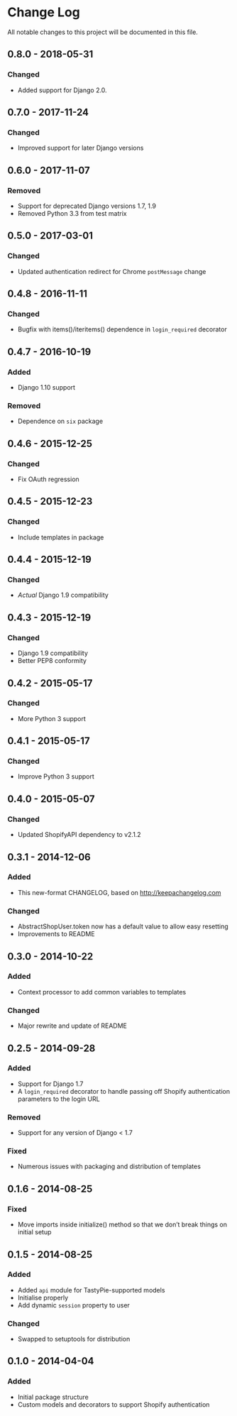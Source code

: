 # Change Log
All notable changes to this project will be documented in this file.

## 0.8.0 - 2018-05-31
### Changed
- Added support for Django 2.0.

## 0.7.0 - 2017-11-24
### Changed
- Improved support for later Django versions

## 0.6.0 - 2017-11-07
### Removed
- Support for deprecated Django versions 1.7, 1.9
- Removed Python 3.3 from test matrix

## 0.5.0 - 2017-03-01
### Changed
- Updated authentication redirect for Chrome `postMessage` change

## 0.4.8 - 2016-11-11
### Changed
- Bugfix with items()/iteritems() dependence in `login_required` decorator

## 0.4.7 - 2016-10-19
### Added
- Django 1.10 support

### Removed
- Dependence on `six` package

## 0.4.6 - 2015-12-25
### Changed
- Fix OAuth regression

## 0.4.5 - 2015-12-23
### Changed
- Include templates in package

## 0.4.4 - 2015-12-19
### Changed
- *Actual* Django 1.9 compatibility

## 0.4.3 - 2015-12-19
### Changed
- Django 1.9 compatibility
- Better PEP8 conformity

## 0.4.2 - 2015-05-17
### Changed
- More Python 3 support

## 0.4.1 - 2015-05-17
### Changed
- Improve Python 3 support

## 0.4.0 - 2015-05-07
### Changed
- Updated ShopifyAPI dependency to v2.1.2

## 0.3.1 - 2014-12-06
### Added
- This new-format CHANGELOG, based on http://keepachangelog.com

### Changed
- AbstractShopUser.token now has a default value to allow easy resetting
- Improvements to README

## 0.3.0 - 2014-10-22
### Added
- Context processor to add common variables to templates

### Changed
- Major rewrite and update of README

## 0.2.5 - 2014-09-28
### Added
- Support for Django 1.7
- A `login_required` decorator to handle passing off Shopify authentication parameters to the login URL

### Removed
- Support for any version of Django < 1.7

### Fixed
- Numerous issues with packaging and distribution of templates

## 0.1.6 - 2014-08-25
### Fixed
- Move imports inside initialize() method so that we don’t break things on initial setup

## 0.1.5 - 2014-08-25
### Added
- Added `api` module for TastyPie-supported models
- Initialise properly
- Add dynamic `session` property to user

### Changed
- Swapped to setuptools for distribution

## 0.1.0 - 2014-04-04
### Added
- Initial package structure
- Custom models and decorators to support Shopify authentication
